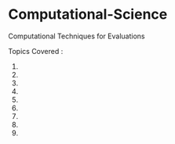 # Computational-Science

Computational Techniques for Evaluations

Topics Covered : 

1.
2.
3.
4.
5.
6.
7.
8.
9.
